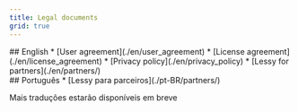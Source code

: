 ```yaml
---
title: Legal documents
grid: true
---
```


<article class="list" markdown="1" lang="en">
## English
* [User agreement](./en/user_agreement)
* [License agreement](./en/license_agreement)
* [Privacy policy](./en/privacy_policy)
* [Lessy for partners](./en/partners/)
</article>

<article class="list" markdown="1" lang="pt-BR">
## Português
* [Lessy para parceiros](./pt-BR/partners/)

Mais traduções estarão disponíveis em breve
</article>
